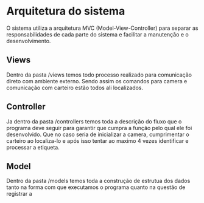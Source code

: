 # Arquitetura do sistema

O sistema utiliza a arquitetura MVC (Model-View-Controller) para separar as responsabilidades de cada parte do sistema e facilitar a manutenção e o desenvolvimento.

## Views

Dentro da pasta /views temos todo processo realizado para comunicação direto com ambiente externo. Sendo assim os comandos para camera e comunicação com carteiro estão todos ali localizados.

## Controller

Ja dentro da pasta /controllers temos toda a descrição do fluxo que o programa deve seguir para garantir que cumpra a função pelo qual ele foi desenvolvido. Que no caso seria de inicializar a camera, cumprimentar o carteiro ao localiza-lo e após isso tentar ao maximo 4 vezes identificar e processar a etiqueta.

## Model

Dentro da pasta /models temos toda a construção de estrutua dos dados tanto na forma com que executamos o programa quanto na questão de registrar a
